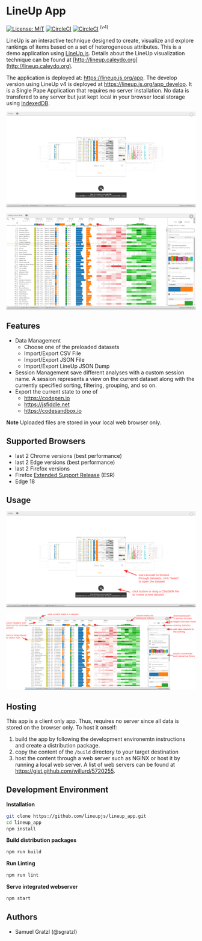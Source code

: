 LineUp App
==========

[![License: MIT][mit-image]][mit-url] [![CircleCI][ci-image]][ci-url]  [![CircleCI][ci-image-dev]][ci-url-dev] <sup>(v4)</sup>

LineUp is an interactive technique designed to create, visualize and explore rankings of items based on a set of heterogeneous attributes. 
This is a demo application using [LineUp.js](https://github.com/lineupjs/lineupjs). Details about the LineUp visualization technique can be found at [http://lineup.caleydo.org](http://lineup.caleydo.org). 

The application is deployed at: https://lineup.js.org/app. The develop version using LineUp v4 is deployed at https://lineup.js.org/app_develop. It is a Single Pape Application that requires no server installation. No data is transfered to any server but just kept local in your browser local storage using [IndexedDB](https://developer.mozilla.org/de/docs/Web/API/IndexedDB_API).

![Start Page](./_readme/homepage.png)

![Soccer dataset](./_readme/soccer.png)

Features
--------
 * Data Management
   * Choose one of the preloaded datasets
   * Import/Export CSV File
   * Import/Export JSON File
   * Import/Export LineUp JSON Dump
 * Session Management
   save different analyses with a custom session name. A session represents a view on the current dataset along with the currently specified sorting, filtering, grouping, and so on.
 * Export the current state to one of 
   * https://codepen.io
   * https://jsfiddle.net
   * https://codesandbox.io

**Note** Uploaded files are stored in your local web browser only.

Supported Browsers
------------------

 * last 2 Chrome versions (best performance)
 * last 2 Edge versions (best performance)
 * last 2 Firefox versions
 * Firefox [Extended Support Release](https://www.mozilla.org/en-US/firefox/enterprise/) (ESR)
 * Edge 18


Usage
-----

![Start Page](./_readme/homepage_annotated.png)

![Soccer Dataset](./_readme/soccer_annotated.png)
 

Hosting
-------

This app is a client only app. Thus, requires no server since all data is stored on the browser only. To host it onself: 

1. build the app by following the development environemtn instructions and create a distribution package.
1. copy the content of the `/build` directory to your target destination
1. host the content through a web server such as NGINX or host it by running a local web server. A list of web servers can be found at https://gist.github.com/willurd/5720255. 


Development Environment
-----------------------

**Installation**

```bash
git clone https://github.com/lineupjs/lineup_app.git
cd lineup_app
npm install
```

**Build distribution packages**

```bash
npm run build
```

**Run Linting**

```bash
npm run lint
```


**Serve integrated webserver**

```bash
npm start
```


Authors
-------

 * Samuel Gratzl (@sgratzl)

[mit-image]: https://img.shields.io/badge/License-MIT-yellow.svg
[mit-url]: https://opensource.org/licenses/MIT
[ci-image]: https://circleci.com/gh/lineupjs/lineup_app.svg?style=shield
[ci-url]: https://circleci.com/gh/lineupjs/lineup_app
[ci-image-dev]: https://circleci.com/gh/lineupjs/lineup_app/tree/develop.svg?style=shield
[ci-url-dev]: https://circleci.com/gh/lineupjs/lineup_app/tree/develop
